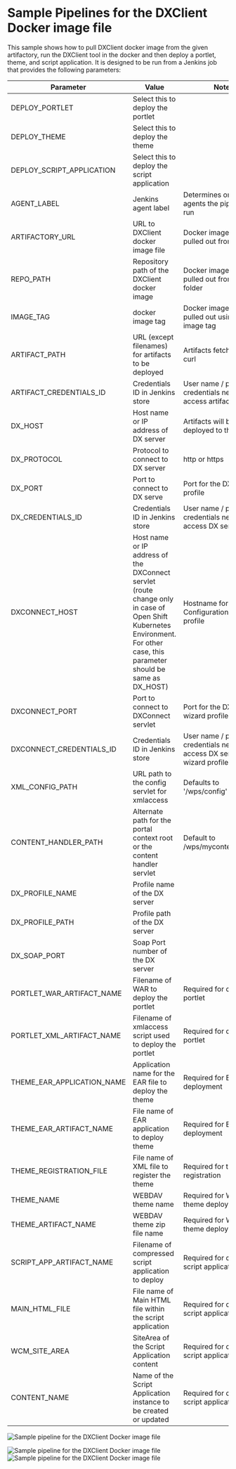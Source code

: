 # Sample Pipelines for the DXClient Docker image file

This sample shows how to pull DXClient docker image from the given artifactory, run the DXClient tool in the docker and then deploy a portlet, theme, and script application. It is designed to be run from a Jenkins job that provides the following parameters:

|Parameter|Value|Notes|
|---------|-----|-----|
|DEPLOY\_PORTLET|Select this to deploy the portlet| |
|DEPLOY\_THEME|Select this to deploy the theme| |
|DEPLOY\_SCRIPT\_APPLICATION|Select this to deploy the script application| |
|AGENT\_LABEL|Jenkins agent label|Determines on which agents the pipeline can run|
|ARTIFACTORY\_URL|URL to DXClient docker image file|Docker image will be pulled out from this URL|
|REPO\_PATH|Repository path of the DXClient docker image|Docker image will be pulled out from this folder|
|IMAGE\_TAG|docker image tag|Docker image will be pulled out using this image tag|
|ARTIFACT\_PATH|URL \(except filenames\) for artifacts to be deployed|Artifacts fetched via curl|
|ARTIFACT\_CREDENTIALS\_ID|Credentials ID in Jenkins store|User name / password credentials needed to access artifact URLs|
|DX\_HOST|Host name or IP address of DX server|Artifacts will be deployed to this server|
|DX\_PROTOCOL|Protocol to connect to DX server|http or https|
|DX\_PORT|Port to connect to DX serve|Port for the DX main profile|
|DX\_CREDENTIALS\_ID|Credentials ID in Jenkins store|User name / password credentials needed to access DX server|
|DXCONNECT\_HOST|Host name or IP address of the DXConnect servlet \(route change only in case of Open Shift Kubernetes Environment. For other case, this parameter should be same as DX\_HOST\)|Hostname for the DX Configuration Wizard profile|
|DXCONNECT\_PORT|Port to connect to DXConnect servlet|Port for the DX config wizard profile|
|DXCONNECT\_CREDENTIALS\_ID|Credentials ID in Jenkins store|User name / password credentials needed to access DX server config wizard profile|
|XML\_CONFIG\_PATH|URL path to the config servlet for xmlaccess|Defaults to '/wps/config'|
|CONTENT\_HANDLER\_PATH|Alternate path for the portal context root or the content handler servlet|Default to /wps/mycontenthandler/|
|DX\_PROFILE\_NAME|Profile name of the DX server| |
|DX\_PROFILE\_PATH|Profile path of the DX server| |
|DX\_SOAP\_PORT|Soap Port number of the DX server| |
|PORTLET\_WAR\_ARTIFACT\_NAME|Filename of WAR to deploy the portlet|Required for deploy portlet|
|PORTLET\_XML\_ARTIFACT\_NAME|Filename of xmlaccess script used to deploy the portlet|Required for deploy portlet|
|THEME\_EAR\_APPLICATION\_NAME|Application name for the EAR file to deploy the theme|Required for EAR theme deployment|
|THEME\_EAR\_ARTIFACT\_NAME|File name of EAR application to deploy theme|Required for EAR theme deployment|
|THEME\_REGISTRATION\_FILE|File name of XML file to register the theme|Required for theme registration|
|THEME\_NAME|WEBDAV theme name|Required for WEBDAV theme deployment|
|THEME\_ARTIFACT\_NAME|WEBDAV theme zip file name|Required for WEBDAV theme deployment|
|SCRIPT\_APP\_ARTIFACT\_NAME|Filename of compressed script application to deploy|Required for deploy script application|
|MAIN\_HTML\_FILE|File name of Main HTML file within the script application|Required for deploy script application|
|WCM\_SITE\_AREA|SiteArea of the Script Application content|Required for deploy script application|
|CONTENT\_NAME|Name of the Script Application instance to be created or updated|Required for deploy script application|

![Sample pipeline for the DXClient Docker image file](../assets/dxclient-sample-pipeline-using-docker-zip-file1.png)

![Sample pipeline for the DXClient Docker image file](../assets/dxclient-sample-pipeline-using-docker-zip-file2.png)![Sample pipeline for the DXClient Docker image file](../assets/dxclient-sample-pipeline-using-docker-zip-file3.png)



